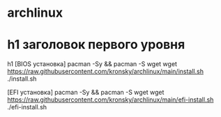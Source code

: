 # archlinux

h1 заголовок первого уровня
=====================

h1 [BIOS установка]
pacman -Sy && pacman -S wget
wget https://raw.githubusercontent.com/kronsky/archlinux/main/install.sh
./install.sh

[EFI установка]
pacman -Sy && pacman -S wget
wget https://raw.githubusercontent.com/kronsky/archlinux/main/efi-install.sh
./efi-install.sh
